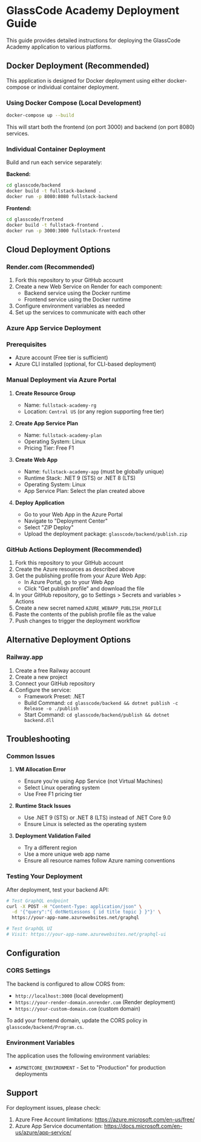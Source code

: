 # GlassCode Academy Deployment Guide

This guide provides detailed instructions for deploying the GlassCode Academy application to various platforms.

## Docker Deployment (Recommended)

This application is designed for Docker deployment using either docker-compose or individual container deployment.

### Using Docker Compose (Local Development)
```bash
docker-compose up --build
```

This will start both the frontend (on port 3000) and backend (on port 8080) services.

### Individual Container Deployment
Build and run each service separately:

**Backend:**
```bash
cd glasscode/backend
docker build -t fullstack-backend .
docker run -p 8080:8080 fullstack-backend
```

**Frontend:**
```bash
cd glasscode/frontend
docker build -t fullstack-frontend .
docker run -p 3000:3000 fullstack-frontend
```

## Cloud Deployment Options

### Render.com (Recommended)
1. Fork this repository to your GitHub account
2. Create a new Web Service on Render for each component:
   - Backend service using the Docker runtime
   - Frontend service using the Docker runtime
3. Configure environment variables as needed
4. Set up the services to communicate with each other

### Azure App Service Deployment

### Prerequisites
- Azure account (Free tier is sufficient)
- Azure CLI installed (optional, for CLI-based deployment)

### Manual Deployment via Azure Portal

1. **Create Resource Group**
   - Name: `fullstack-academy-rg`
   - Location: `Central US` (or any region supporting free tier)

2. **Create App Service Plan**
   - Name: `fullstack-academy-plan`
   - Operating System: Linux
   - Pricing Tier: Free F1

3. **Create Web App**
   - Name: `fullstack-academy-app` (must be globally unique)
   - Runtime Stack: .NET 9 (STS) or .NET 8 (LTS)
   - Operating System: Linux
   - App Service Plan: Select the plan created above

4. **Deploy Application**
   - Go to your Web App in the Azure Portal
   - Navigate to "Deployment Center"
   - Select "ZIP Deploy"
   - Upload the deployment package: `glasscode/backend/publish.zip`

### GitHub Actions Deployment (Recommended)

1. Fork this repository to your GitHub account
2. Create the Azure resources as described above
3. Get the publishing profile from your Azure Web App:
   - In Azure Portal, go to your Web App
   - Click "Get publish profile" and download the file
4. In your GitHub repository, go to Settings > Secrets and variables > Actions
5. Create a new secret named `AZURE_WEBAPP_PUBLISH_PROFILE`
6. Paste the contents of the publish profile file as the value
7. Push changes to trigger the deployment workflow

## Alternative Deployment Options

### Railway.app
1. Create a free Railway account
2. Create a new project
3. Connect your GitHub repository
4. Configure the service:
   - Framework Preset: .NET
   - Build Command: `cd glasscode/backend && dotnet publish -c Release -o ./publish`
   - Start Command: `cd glasscode/backend/publish && dotnet backend.dll`

## Troubleshooting

### Common Issues

1. **VM Allocation Error**
   - Ensure you're using App Service (not Virtual Machines)
   - Select Linux operating system
   - Use Free F1 pricing tier

2. **Runtime Stack Issues**
   - Use .NET 9 (STS) or .NET 8 (LTS) instead of .NET Core 9.0
   - Ensure Linux is selected as the operating system

3. **Deployment Validation Failed**
   - Try a different region
   - Use a more unique web app name
   - Ensure all resource names follow Azure naming conventions

### Testing Your Deployment

After deployment, test your backend API:
```bash
# Test GraphQL endpoint
curl -X POST -H "Content-Type: application/json" \
  -d '{"query":"{ dotNetLessons { id title topic } }"}' \
  https://your-app-name.azurewebsites.net/graphql

# Test GraphQL UI
# Visit: https://your-app-name.azurewebsites.net/graphql-ui
```

## Configuration

### CORS Settings
The backend is configured to allow CORS from:
- `http://localhost:3000` (local development)
- `https://your-render-domain.onrender.com` (Render deployment)
- `https://your-custom-domain.com` (custom domain)

To add your frontend domain, update the CORS policy in `glasscode/backend/Program.cs`.

### Environment Variables
The application uses the following environment variables:
- `ASPNETCORE_ENVIRONMENT` - Set to "Production" for production deployments

## Support
For deployment issues, please check:
1. Azure Free Account limitations: https://azure.microsoft.com/en-us/free/
2. Azure App Service documentation: https://docs.microsoft.com/en-us/azure/app-service/